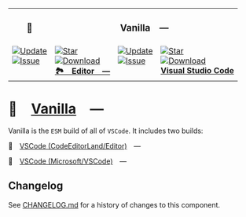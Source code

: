 <table><tr> <td colspan="1"> <h3 align="center"> <picture>    </picture> 🌼 </h3> </td> <td colspan="3" valign="top"> <h3 align="center"> Vanilla — </h3> </td> </tr><tr><td valign="top" colspan="1"><a href="HTTPS://GitHub.Com/CodeEditorLand/Editor" target="_blank"> <picture> <source media="(prefers-color-scheme: dark)" srcset="https://img.shields.io/github/last-commit/CodeEditorLand/Editor?label=Update&color=black&labelColor=black&logoColor=white&logoWidth=0"> <source media="(prefers-color-scheme: light)" srcset="https://img.shields.io/github/last-commit/CodeEditorLand/Editor?label=Update&color=white&labelColor=white&logoColor=black&logoWidth=0"> <img src="https://img.shields.io/github/last-commit/CodeEditorLand/Editor?label=Update&color=black&labelColor=black&logoColor=white&logoWidth=0" alt="Update" title="Update"> </picture> </a><br><a href="HTTPS://GitHub.Com/CodeEditorLand/Editor" target="_blank"> <picture> <source media="(prefers-color-scheme: dark)" srcset="https://img.shields.io/github/issues/CodeEditorLand/Editor?label=Issue&color=black&labelColor=black&logoColor=white&logoWidth=0"> <source media="(prefers-color-scheme: light)" srcset="https://img.shields.io/github/issues/CodeEditorLand/Editor?label=Issue&color=white&labelColor=white&logoColor=black&logoWidth=0"> <img src="https://img.shields.io/github/issues/CodeEditorLand/Editor?label=Issue&color=black&labelColor=black&logoColor=white&logoWidth=0" alt="Issue" title="Issue"> </picture> </a><br></td><td valign="top" colspan="1"><a href="https://github.com/CodeEditorLand/Editor" target="_blank"><picture><source media="(prefers-color-scheme: dark)" srcset="https://img.shields.io/github/stars/CodeEditorLand/Editor?style=flat&label=Star&logo=github&color=black&labelColor=black&logoColor=white&logoWidth=0"><source media="(prefers-color-scheme: light)" srcset="https://img.shields.io/github/stars/CodeEditorLand/Editor?style=flat&label=Star&logo=github&color=white&labelColor=white&logoColor=black&logoWidth=0"><img src="https://img.shields.io/github/stars/CodeEditorLand/Editor?style=flat&label=Star&logo=github&color=black&labelColor=black&logoColor=white&logoWidth=0" alt="Star"></picture></a><br><a href="HTTPS://GitHub.Com/CodeEditorLand/Editor" target="_blank"> <picture> <source media="(prefers-color-scheme: dark)" srcset="https://img.shields.io/github/downloads/CodeEditorLand/Editor/total?label=Download&color=black&labelColor=black&logoColor=white&logoWidth=0"> <source media="(prefers-color-scheme: light)" srcset="https://img.shields.io/github/downloads/CodeEditorLand/Editor/total?label=Download&color=white&labelColor=white&logoColor=black&logoWidth=0"> <img src="https://img.shields.io/github/downloads/CodeEditorLand/Editor/total?label=Download&color=black&labelColor=black&logoColor=white&logoWidth=0" alt="Download" title="Download"> </picture> </a><br><a href="https://github.com/CodeEditorLand/Editor" target="_blank"><b>🏞️ Editor —</b></a></td><td valign="top" colspan="1"><a href="HTTPS://GitHub.Com/Microsoft/VSCode" target="_blank"> <picture> <source media="(prefers-color-scheme: dark)" srcset="https://img.shields.io/github/last-commit/Microsoft/VSCode?label=Update&color=black&labelColor=black&logoColor=white&logoWidth=0"> <source media="(prefers-color-scheme: light)" srcset="https://img.shields.io/github/last-commit/Microsoft/VSCode?label=Update&color=white&labelColor=white&logoColor=black&logoWidth=0"> <img src="https://img.shields.io/github/last-commit/Microsoft/VSCode?label=Update&color=black&labelColor=black&logoColor=white&logoWidth=0" alt="Update" title="Update"> </picture> </a><br><a href="HTTPS://GitHub.Com/Microsoft/VSCode" target="_blank"> <picture> <source media="(prefers-color-scheme: dark)" srcset="https://img.shields.io/github/issues/Microsoft/VSCode?label=Issue&color=black&labelColor=black&logoColor=white&logoWidth=0"> <source media="(prefers-color-scheme: light)" srcset="https://img.shields.io/github/issues/Microsoft/VSCode?label=Issue&color=white&labelColor=white&logoColor=black&logoWidth=0"> <img src="https://img.shields.io/github/issues/Microsoft/VSCode?label=Issue&color=black&labelColor=black&logoColor=white&logoWidth=0" alt="Issue" title="Issue"> </picture> </a><br></td><td valign="top" colspan="1"><a href="https://github.com/microsoft/vscode" target="_blank"><picture><source media="(prefers-color-scheme: dark)" srcset="https://img.shields.io/github/stars/microsoft/vscode?style=flat&label=Star&logo=github&color=black&labelColor=black&logoColor=white&logoWidth=0"><source media="(prefers-color-scheme: light)" srcset="https://img.shields.io/github/stars/microsoft/vscode?style=flat&label=Star&logo=github&color=white&labelColor=white&logoColor=black&logoWidth=0"><img src="https://img.shields.io/github/stars/microsoft/vscode?style=flat&label=Star&logo=github&color=black&labelColor=black&logoColor=white&logoWidth=0" alt="Star"></picture></a><br><a href="HTTPS://GitHub.Com/Microsoft/VSCode" target="_blank"> <picture> <source media="(prefers-color-scheme: dark)" srcset="https://img.shields.io/github/downloads/Microsoft/VSCode/total?label=Download&color=black&labelColor=black&logoColor=white&logoWidth=0"> <source media="(prefers-color-scheme: light)" srcset="https://img.shields.io/github/downloads/Microsoft/VSCode/total?label=Download&color=white&labelColor=white&logoColor=black&logoWidth=0"> <img src="https://img.shields.io/github/downloads/Microsoft/VSCode/total?label=Download&color=black&labelColor=black&logoColor=white&logoWidth=0" alt="Download" title="Download"> </picture> </a><br><a href="https://github.com/microsoft/vscode" target="_blank"><b>Visual Studio Code</b></a></td></tr></table>

# 🌼 [Vanilla] —

Vanilla is the `ESM` build of all of `VSCode`. It includes two builds:

🎁 [VSCode (CodeEditorLand/Editor)][CodeEditorLand] —

🎁 [VSCode (Microsoft/VSCode)][Microsoft] —

[Vanilla]: HTTPS://NPMJS.Org/@codeeditorland/vanilla
[CodeEditorLand]: HTTPS://GitHub.Com/CodeEditorLand/Editor.git
[Microsoft]: HTTPS://GitHub.Com/Microsoft/VSCode.git

## Changelog

See [CHANGELOG.md](CHANGELOG.md) for a history of changes to this component.
